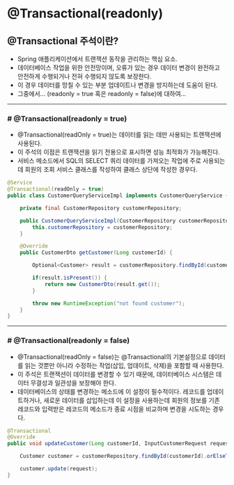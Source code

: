 # @Transactional(readonly)

## @Transactional 주석이란?

- Spring 애플리케이션에서 트랜잭션 동작을 관리하는 핵심 요소.
- 데이터베이스 작업을 위한 안전망이며, 오류가 있는 경우 데이터 변경이 완전하고 안전하게 수행되거나 전혀 수행되지 않도록 보장한다.
- 이 경우 데이터를 망칠 수 있는 부분 업데이트나 변경을 방지하는데 도움이 된다.
- 그중에서... (readonly = true 혹은 readonly = false)에 대하여...

---

### # @Transactional(readonly = true)

- @Transactional(readOnly = true)는 데이터를 읽는 데만 사용되는 트랜잭션에 사용된다.
- 이 주석의 이점은 트랜잭션을 읽기 전용으로 표시하면 성능 최적화가 가능해진다.
- 서비스 메소드에서 SQL의 SELECT 쿼리 데이터를 가져오는 작업에 주로 사용되는데 회원의 조회 서비스 클래스를 작성하여 클래스 상단에 작성한 경우다.

```java
@Service
@Transactional(readOnly = true)
public class CustomerQueryServiceImpl implements CustomerQueryService {

    private final CustomerRepository customerRepository;

    public CustomerQueryServiceImpl(CustomerRepository customerRepository) {
        this.customerRepository = customerRepository;
    }

    @Override
    public CustomerDto getCustomer(Long customerId) {

        Optional<Customer> result = customerRepository.findById(customerId);

        if(result.isPresent()) {
            return new CustomerDto(result.get());
        }

        throw new RuntimeException("not found customer");
    }
}
```

---

### # @Transactional(readonly = false)

- @Transactional(readOnly = false)는 @Transactional의 기본설정으로 데이터를 읽는 것뿐만 아니라 수정하는 작업(삽입, 업데이트, 삭제)을 포함할 때 사용한다.
- 이 주석은 트랜잭션이 데이터를 변경할 수 있기 때문에, 데이터베이스 시스템은 데이터 무결성과 일관성을 보장해야 한다.
- 데이터베이스의 상태를 변경하는 메소드에 이 설정이 필수적이다. 레코드를 업데이트하거나, 새로운 데이터를 삽입하는데 이 설정을 사용하는데 회원의 정보를 기존 레코드와 입력받은 레코드의 메소드가 종료 시점을 비교하며 변경을 시도하는 경우다.

```java
@Transactional
@Override
public void updateCustomer(Long customerId, InputCustomerRequest request) {

    Customer customer = customerRepository.findById(customerId).orElseThrow(NotFoundCustomerException::new);

    customer.update(request);
}
```
